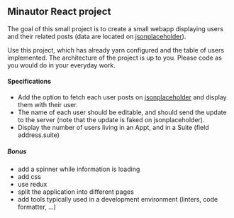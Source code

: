 ## Minautor React project

The goal of this small project is to create a small webapp displaying users and their related posts (data are located on [jsonplaceholder](https://jsonplaceholder.typicode.com)).

Use this project, which has already yarn configured and the table of users implemented. The architecture of the project is up to you. Please code as you would do in your everyday work.

#### Specifications

- Add the option to fetch each user posts on [jsonplaceholder](https://jsonplaceholder.typicode.com) and display them with their user.
- The name of each user should be editable, and should send the update to the server (note that the update is faked on jsonplaceholder).
- Display the number of users living in an Appt, and in a Suite (field address.suite)

##### Bonus

- add a spinner while information is loading
- add css
- use redux
- split the application into different pages
- add tools typically used in a development environment (linters, code formatter, ...)
